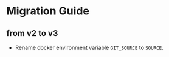 # Migration Guide

## from v2 to v3

- Rename docker environment variable `GIT_SOURCE` to `SOURCE`.
